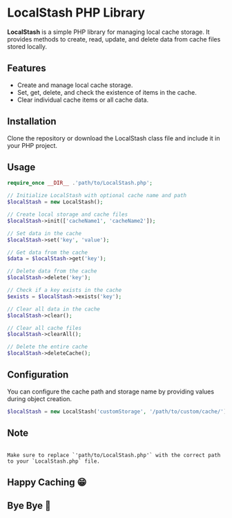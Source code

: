 # LocalStash PHP Library

**LocalStash** is a simple PHP library for managing local cache storage. It provides methods to create, read, update, and delete data from cache files stored locally.

## Features

- Create and manage local cache storage.
- Set, get, delete, and check the existence of items in the cache.
- Clear individual cache items or all cache data.

## Installation

Clone the repository or download the LocalStash class file and include it in your PHP project.

## Usage

```php
require_once __DIR__ .'path/to/LocalStash.php';

// Initialize LocalStash with optional cache name and path
$localStash = new LocalStash();

// Create local storage and cache files
$localStash->init(['cacheName1', 'cacheName2']);

// Set data in the cache
$localStash->set('key', 'value');

// Get data from the cache
$data = $localStash->get('key');

// Delete data from the cache
$localStash->delete('key');

// Check if a key exists in the cache
$exists = $localStash->exists('key');

// Clear all data in the cache
$localStash->clear();

// Clear all cache files
$localStash->clearAll();

// Delete the entire cache
$localStash->deleteCache();

```

## Configuration

You can configure the cache path and storage name by providing values during object creation.

```php
$localStash = new LocalStash('customStorage', '/path/to/custom/cache/');
```
## Note

```vbnet

Make sure to replace `'path/to/LocalStash.php'` with the correct path to your `LocalStash.php` file.
```

## Happy Caching 😁 
## Bye Bye 👋   

